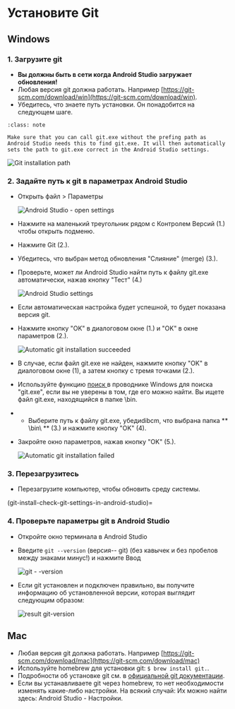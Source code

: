 # Установите Git

## Windows

### 1. Загрузите git

- **Вы должны быть в сети когда Android Studio загружает обновления!**
- Любая версия git должна работать. Например [https://git-scm.com/download/win](https://git-scm.com/download/win).
- Убедитесь, что знаете путь установки. Он понадобится на следующем шаге.

```{admonition} make git.exe available via Windows PATH
:class: note

Make sure that you can call git.exe without the prefing path as Android Studio needs this to find git.exe. It will then automatically sets the path to git.exe correct in the Android Studio settings.

```

![Git installation path](../images/Update_GitPath.png)

### 2. Задайте путь к git в параметрах Android Studio

- Открыть файл > Параметры

  ![Android Studio - open settings](../images/Update_GitSettings1.png)

- Нажмите на маленький треугольник рядом с Контролем Версий (1.) чтобы открыть подменю.

- Нажмите Git (2.).

- Убедитесь, что выбран метод обновления "Слияние" (merge) (3.).

- Проверьте, может ли Android Studio найти путь к файлу git.exe автоматически, нажав кнопку "Тест" (4.)

  ![Android Studio settings](../images/AndroidStudio361_09.png)

- Если автоматическая настройка будет успешной, то будет показана версия git.

- Нажмите кнопку "OK" в диалоговом окне (1.) и "OK" в окне параметров (2.).

  ![Automatic git installation succeeded](../images/AndroidStudio361_10.png)

- В случае, если файл git.exe не найден, нажмите кнопку "OK" в диалоговом окне (1), а затем кнопку с тремя точками (2.).

- Используйте функцию [ поиск ](https://www.tenforums.com/tutorials/94452-search-file-explorer-windows-10-a.html) в проводнике Windows для поиска "git.exe", если вы не уверены в том, где его можно найти. Вы ищете файл git.exe, находящийся в папке \bin\.

- * Выберите путь к файлу git.exe, убедиdibcm, что выбрана папка ** \bin\ ** (3.) и нажмите кнопку "OK" (4).

- Закройте окно параметров, нажав кнопку "OK" (5.).

  ![Automatic git installation failed](../images/AndroidStudio361_11.png)

### 3. Перезагрузитесь

- Перезагрузите компьютер, чтобы обновить среду системы.

(git-install-check-git-settings-in-android-studio)=
### 4. Проверьте параметры git в Android Studio

- Откройте окно терминала в Android Studio

- Введите `git --version` (версия-- git) (без кавычек и без пробелов между знаками минус!) и нажмите Ввод

  ![git - -version](../images/AndroidStudio_gitversion1.png)

- Если git установлен и подключен правильно, вы получите информацию об установленной версии, которая выглядит следующим образом:

  ![result git-version](../images/AndroidStudio_gitversion2.png)

## Mac

- Любая версия git должна работать. Например [https://git-scm.com/download/mac](https://git-scm.com/download/mac)
- Используйте homebrew для установки git: `$ brew install git.`.
- Подробности об установке git см. в [официальной git документации](https://git-scm.com/book/en/v2/Getting-Started-Installing-Git).
- Если вы устанавливаете git через homebrew, то нет необходимости изменять какие-либо настройки. На всякий случай: Их можно найти здесь: Android Studio - Настройки.
